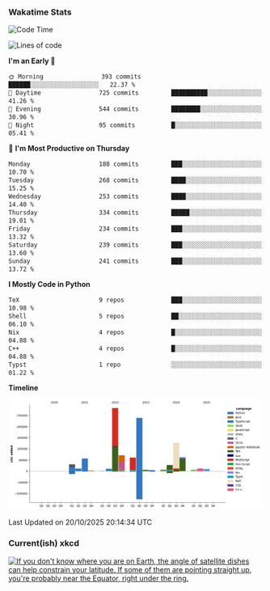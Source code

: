 ### Wakatime Stats
<!--START_SECTION:waka-->
![Code Time](http://img.shields.io/badge/Code%20Time-3%2C391%20hrs%208%20mins-blue)

![Lines of code](https://img.shields.io/badge/From%20Hello%20World%20I%27ve%20Written-1.0%20million%20lines%20of%20code-blue)

**I'm an Early 🐤** 

```text
🌞 Morning                393 commits         ██████░░░░░░░░░░░░░░░░░░░   22.37 % 
🌆 Daytime                725 commits         ██████████░░░░░░░░░░░░░░░   41.26 % 
🌃 Evening                544 commits         ████████░░░░░░░░░░░░░░░░░   30.96 % 
🌙 Night                  95 commits          █░░░░░░░░░░░░░░░░░░░░░░░░   05.41 % 
```
📅 **I'm Most Productive on Thursday** 

```text
Monday                   188 commits         ███░░░░░░░░░░░░░░░░░░░░░░   10.70 % 
Tuesday                  268 commits         ████░░░░░░░░░░░░░░░░░░░░░   15.25 % 
Wednesday                253 commits         ████░░░░░░░░░░░░░░░░░░░░░   14.40 % 
Thursday                 334 commits         █████░░░░░░░░░░░░░░░░░░░░   19.01 % 
Friday                   234 commits         ███░░░░░░░░░░░░░░░░░░░░░░   13.32 % 
Saturday                 239 commits         ███░░░░░░░░░░░░░░░░░░░░░░   13.60 % 
Sunday                   241 commits         ███░░░░░░░░░░░░░░░░░░░░░░   13.72 % 
```


**I Mostly Code in Python** 

```text
TeX                      9 repos             ███░░░░░░░░░░░░░░░░░░░░░░   10.98 % 
Shell                    5 repos             ██░░░░░░░░░░░░░░░░░░░░░░░   06.10 % 
Nix                      4 repos             █░░░░░░░░░░░░░░░░░░░░░░░░   04.88 % 
C++                      4 repos             █░░░░░░░░░░░░░░░░░░░░░░░░   04.88 % 
Typst                    1 repo              ░░░░░░░░░░░░░░░░░░░░░░░░░   01.22 % 
```



**Timeline**

![Lines of Code chart](https://raw.githubusercontent.com/joshuajeschek/joshuajeschek/main/assets/bar_graph.png)


 Last Updated on 20/10/2025 20:14:34 UTC
<!--END_SECTION:waka-->

### Current(ish) xkcd
<a id="xkcd-a" title="If you don't know where you are on Earth, the angle of satellite dishes can help constrain your latitude. If some of them are pointing straight up, you're probably near the Equator, right under the ring." href="https://www.xkcd.com" target="_blank">
        <img align="center" id="xkcd-img" src="https://imgs.xkcd.com/comics/planetary_rings.png" alt="If you don't know where you are on Earth, the angle of satellite dishes can help constrain your latitude. If some of them are pointing straight up, you're probably near the Equator, right under the ring." height=300 />
</a>
